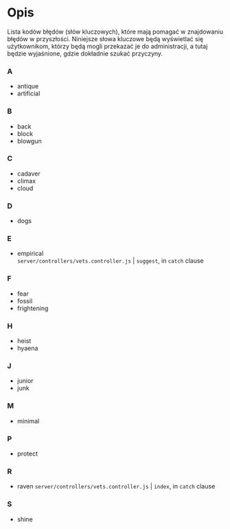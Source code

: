 # Opis

Lista kodów błędów (słów kluczowych), które mają pomagać w znajdowaniu błędów w przyszłości. Niniejsze słowa kluczowe będą wyświetlać się użytkownikom, którzy będą mogli przekazać je do administracji, a tutaj będzie wyjaśnione, gdzie dokładnie szukać przyczyny.

### A

- antique
- artificial

### B

- back
- block
- blowgun

### C

- cadaver
- climax
- cloud

### D

- dogs

### E

- empirical  
  `server/controllers/vets.controller.js` | `suggest`, in `catch` clause

### F

- fear
- fossil
- frightening

### H

- heist
- hyaena

### J

- junior
- junk

### M

- minimal

### P

- protect

### R

- raven
  `server/controllers/vets.controller.js` | `index`, in `catch` clause

### S

- shine